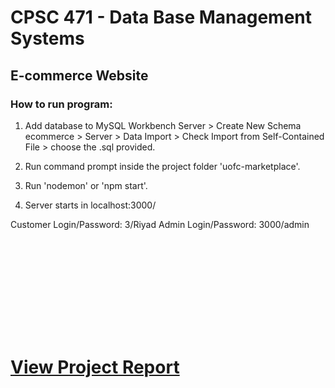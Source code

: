 # CPSC 471 - Data Base Management Systems
## E-commerce Website

### How to run program:

1. Add database to MySQL Workbench Server > Create New Schema ecommerce > Server > Data Import > Check Import from Self-Contained File > choose the .sql provided.

2. Run command prompt inside the project folder 'uofc-marketplace'.

3. Run 'nodemon' or 'npm start'.

4. Server starts in localhost:3000/

Customer Login/Password: 3/Riyad
Admin Login/Password: 3000/admin

</object>
<object data="https://riyadhossain1998.github.io/ecommerce-site/Final%20Report%20-%20CPSC%20471.pdf" type="application/pdf" width="700px" height="700px">
    <embed src="https://riyadhossain1998.github.io/ecommerce-site/Final%20Report%20-%20CPSC%20471.pdf">
        <h1><a href="https://github.com/riyadhossain1998/ecommerce-site/blob/master/Final%20Report%20-%20CPSC%20471.pdf">View Project Report</a></h1>
    </embed>
</object>
